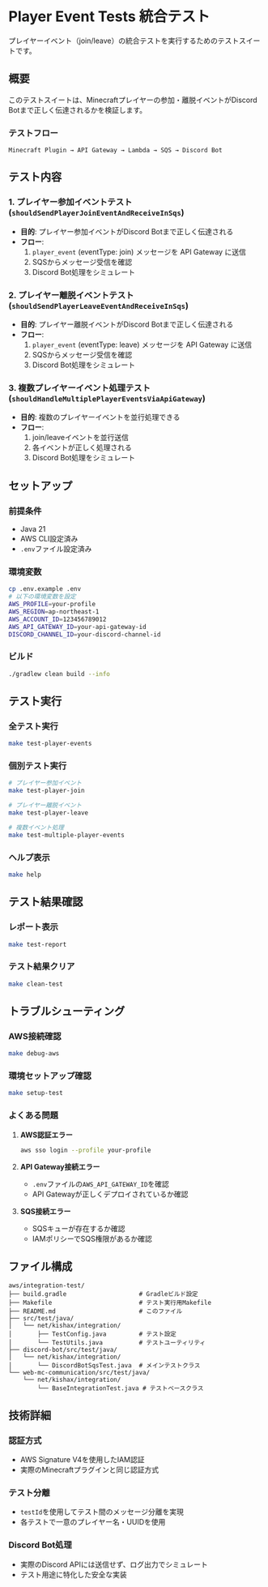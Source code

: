 # Player Event Tests 統合テスト

プレイヤーイベント（join/leave）の統合テストを実行するためのテストスイートです。

## 概要

このテストスイートは、Minecraftプレイヤーの参加・離脱イベントがDiscord Botまで正しく伝達されるかを検証します。

### テストフロー
```
Minecraft Plugin → API Gateway → Lambda → SQS → Discord Bot
```

## テスト内容

### 1. プレイヤー参加イベントテスト (`shouldSendPlayerJoinEventAndReceiveInSqs`)
- **目的**: プレイヤー参加イベントがDiscord Botまで正しく伝達される
- **フロー**: 
  1. `player_event` (eventType: join) メッセージを API Gateway に送信
  2. SQSからメッセージ受信を確認
  3. Discord Bot処理をシミュレート

### 2. プレイヤー離脱イベントテスト (`shouldSendPlayerLeaveEventAndReceiveInSqs`)
- **目的**: プレイヤー離脱イベントがDiscord Botまで正しく伝達される
- **フロー**:
  1. `player_event` (eventType: leave) メッセージを API Gateway に送信
  2. SQSからメッセージ受信を確認
  3. Discord Bot処理をシミュレート

### 3. 複数プレイヤーイベント処理テスト (`shouldHandleMultiplePlayerEventsViaApiGateway`)
- **目的**: 複数のプレイヤーイベントを並行処理できる
- **フロー**:
  1. join/leaveイベントを並行送信
  2. 各イベントが正しく処理される
  3. Discord Bot処理をシミュレート

## セットアップ

### 前提条件
- Java 21
- AWS CLI設定済み
- `.env`ファイル設定済み

### 環境変数
```bash
cp .env.example .env
# 以下の環境変数を設定
AWS_PROFILE=your-profile
AWS_REGION=ap-northeast-1
AWS_ACCOUNT_ID=123456789012
AWS_API_GATEWAY_ID=your-api-gateway-id
DISCORD_CHANNEL_ID=your-discord-channel-id
```

### ビルド
```bash
./gradlew clean build --info
```

## テスト実行

### 全テスト実行
```bash
make test-player-events
```

### 個別テスト実行
```bash
# プレイヤー参加イベント
make test-player-join

# プレイヤー離脱イベント
make test-player-leave

# 複数イベント処理
make test-multiple-player-events
```

### ヘルプ表示
```bash
make help
```

## テスト結果確認

### レポート表示
```bash
make test-report
```

### テスト結果クリア
```bash
make clean-test
```

## トラブルシューティング

### AWS接続確認
```bash
make debug-aws
```

### 環境セットアップ確認
```bash
make setup-test
```

### よくある問題

1. **AWS認証エラー**
   ```bash
   aws sso login --profile your-profile
   ```

2. **API Gateway接続エラー**
   - `.env`ファイルの`AWS_API_GATEWAY_ID`を確認
   - API Gatewayが正しくデプロイされているか確認

3. **SQS接続エラー**
   - SQSキューが存在するか確認
   - IAMポリシーでSQS権限があるか確認

## ファイル構成

```
aws/integration-test/
├── build.gradle                    # Gradleビルド設定
├── Makefile                        # テスト実行用Makefile
├── README.md                       # このファイル
├── src/test/java/
│   └── net/kishax/integration/
│       ├── TestConfig.java         # テスト設定
│       └── TestUtils.java          # テストユーティリティ
├── discord-bot/src/test/java/
│   └── net/kishax/integration/
│       └── DiscordBotSqsTest.java  # メインテストクラス
└── web-mc-communication/src/test/java/
    └── net/kishax/integration/
        └── BaseIntegrationTest.java # テストベースクラス
```

## 技術詳細

### 認証方式
- AWS Signature V4を使用したIAM認証
- 実際のMinecraftプラグインと同じ認証方式

### テスト分離
- `testId`を使用してテスト間のメッセージ分離を実現
- 各テストで一意のプレイヤー名・UUIDを使用

### Discord Bot処理
- 実際のDiscord APIには送信せず、ログ出力でシミュレート
- テスト用途に特化した安全な実装

